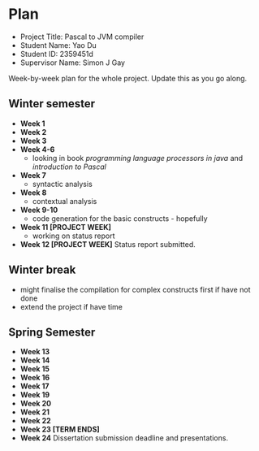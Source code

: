 # Plan

* Project Title: Pascal to JVM compiler
* Student Name: Yao Du
* Student ID: 2359451d
* Supervisor Name: Simon J Gay

Week-by-week plan for the whole project. Update this as you go along.

## Winter semester

* **Week 1**
* **Week 2**
* **Week 3**
* **Week 4-6**
  * looking in book *programming language processors in java* and *introduction to Pascal*
* **Week 7**
  * syntactic analysis
* **Week 8**
  * contextual analysis
* **Week 9-10**
  * code generation for the basic constructs - hopefully
* **Week 11 [PROJECT WEEK]**
  * working on status report
* **Week 12 [PROJECT WEEK]** Status report submitted.

## Winter break

* might finalise the compilation for complex constructs first if have not done
* extend the project if have time

## Spring Semester

* **Week 13**
* **Week 14**
* **Week 15**
* **Week 16**
* **Week 17**
* **Week 19**
* **Week 20**
* **Week 21**
* **Week 22**
* **Week 23 [TERM ENDS]**
* **Week 24** Dissertation submission deadline and presentations.

